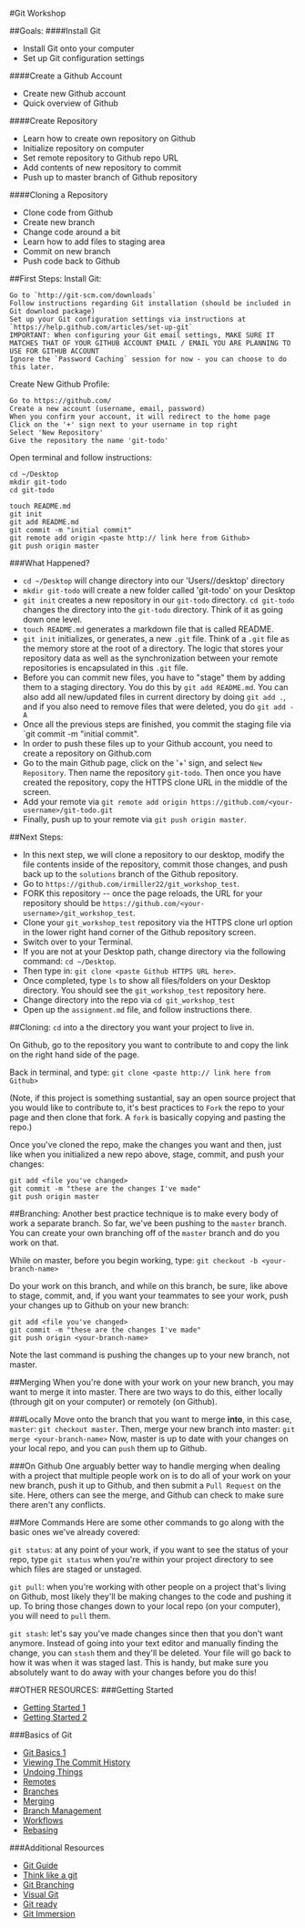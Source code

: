 #Git Workshop

##Goals:
####Install Git
- Install Git onto your computer
- Set up Git configuration settings

####Create a Github Account
- Create new Github account
- Quick overview of Github

####Create Repository
- Learn how to create own repository on Github 
- Initialize repository on computer 
- Set remote repository to Github repo URL 
- Add contents of new repository to commit
- Push up to master branch of Github repository

####Cloning a Repository
- Clone code from Github 
- Create new branch
- Change code around a bit
- Learn how to add files to staging area
- Commit on new branch
- Push code back to Github

##First Steps:
Install Git:

    Go to `http://git-scm.com/downloads`
    Follow instructions regarding Git installation (should be included in Git download package)
    Set up your Git configuration settings via instructions at `https://help.github.com/articles/set-up-git`
    IMPORTANT: When configuring your Git email settings, MAKE SURE IT MATCHES THAT OF YOUR GITHUB ACCOUNT EMAIL / EMAIL YOU ARE PLANNING TO USE FOR GITHUB ACCOUNT
    Ignore the `Password Caching` session for now - you can choose to do this later.

Create New Github Profile:

	Go to https://github.com/
	Create a new account (username, email, password)
	When you confirm your account, it will redirect to the home page
	Click on the '+' sign next to your username in top right
	Select 'New Repository' 
	Give the repository the name 'git-todo'

Open terminal and follow instructions:

    cd ~/Desktop
    mkdir git-todo
    cd git-todo

    touch README.md
    git init
    git add README.md
    git commit -m "initial commit"
    git remote add origin <paste http:// link here from Github>
    git push origin master
    
###What Happened?
- `cd ~/Desktop` will change directory into our 'Users/<username>/desktop' directory
- `mkdir git-todo` will create a new folder called 'git-todo' on your Desktop
- `git init` creates a new repository in our `git-todo` directory. `cd git-todo` changes the directory into the `git-todo` directory. Think of it as going down one level.
- `touch README.md` generates a markdown file that is called README. 
- `git init` initializes, or generates, a new `.git` file. Think of a `.git` file as the memory store at the root of a directory. The logic that stores your repository data as well as the synchronization between your remote repositories is encapsulated in this `.git` file.
- Before you can commit new files, you have to "stage" them by adding them to a staging directory. You do this by `git add README.md`. You can also add all new/updated files in current directory by doing `git add .`, and if you also need to remove files that were deleted, you do `git add -A`
- Once all the previous steps are finished, you commit the staging file via `git commit -m "initial commit".
- In order to push these files up to your Github account, you need to create a repository on Github.com
- Go to the main Github page, click on the '+' sign, and select `New Repository`. Then name the repository `git-todo`. Then once you have created the repository, copy the HTTPS clone URL in the middle of the screen.
- Add your remote via `git remote add origin https://github.com/<your-username>/git-todo.git`
- Finally, push up to your remote via `git push origin master`.

##Next Steps:
- In this next step, we will clone a repository to our desktop, modify the file contents inside of the repository, commit those changes, and push back up to the `solutions` branch of the Github repository.
- Go to `https://github.com/irmiller22/git_workshop_test`.
- FORK this repository -- once the page reloads, the URL for your repository should be `https://github.com/<your-username>/git_workshop_test`.
- Clone your `git_workshop_test` repository via the HTTPS clone url option in the lower right hand corner of the Github repository screen.
- Switch over to your Terminal. 
- If you are not at your Desktop path, change directory via the following command: `cd ~/Desktop`.
- Then type in: `git clone <paste Github HTTPS URL here>`.
- Once completed, type `ls` to show all files/folders on your Desktop directory. You should see the `git_workshop_test` repository here.
- Change directory into the repo via `cd git_workshop_test`
- Open up the `assignment.md` file, and follow instructions there.

##Cloning:
`cd` into a the directory you want your project to live in.

On Github, go to the repository you want to contribute to and copy the link on the right hand side of the page.

Back in terminal, and type: `git clone <paste http:// link here from Github>`

(Note, if this project is something sustantial, say an open source project that you would like to contribute to, it's best practices to `Fork` the repo to your page and then clone that fork. A `fork` is basically copying and pasting the repo.)

Once you've cloned the repo, make the changes you want and then, just like when you initialized a new repo above, stage, commit, and push your changes:

    git add <file you've changed>
    git commit -m "these are the changes I've made"
    git push origin master

##Branching:
Another best practice technique is to make every body of work a separate branch. So far, we've been pushing to the `master` branch. You can create your own branching off of the `master` branch and do you work on that.

While on master, before you begin working, type:
`git checkout -b <your-branch-name>`

Do your work on this branch, and while on this branch, be sure, like above to stage, commit, and, if you want your teammates to see your work, push your changes up to Github on your new branch:

    git add <file you've changed>
    git commit -m "these are the changes I've made"
    git push origin <your-branch-name>

Note the last command is pushing the changes up to your new branch, not master. 

##Merging
When you're done with your work on your new branch, you may want to merge it into master. There are two ways to do this, either locally (through git on your computer) or remotely (on Github).

###Locally
Move onto the branch that you want to merge <strong>into</strong>, in this case, `master`: `git checkout master`.
Then, merge your new branch into master: `git merge <your-branch-name>`
Now, master is up to date with your changes on your local repo, and you can `push` them up to Github.

###On Github
One arguably better way to handle merging when dealing with a project that multiple people work on is to do all of your work on your new branch, push it up to Github, and then submit a `Pull Request` on the site. Here, others can see the merge, and Github can check to make sure there aren't any conflicts.

##More Commands
Here are some other commands to go along with the basic ones we've already covered:

`git status`: at any point of your work, if you want to see the status of your repo, type `git status` when you're within your project directory to see which files are staged or unstaged.

`git pull`: when you're working with other people on a project that's living on Github, most likely they'll be making changes to the code and pushing it up. To bring those changes down to your local repo (on your computer), you will need to `pull` them.

`git stash`: let's say you've made changes since then that you don't want anymore. Instead of going into your text editor and manually finding the change, you can `stash` them and they'll be deleted. Your file will go back to how it was when it was staged last. This is handy, but make sure you absolutely want to do away with your changes before you do this!

##OTHER RESOURCES:
###Getting Started
- [Getting Started 1](http://git-scm.com/book/en/Getting-Started-A-Short-History-of-Git)
- [Getting Started 2](http://git-scm.com/book/en/Getting-Started-About-Version-Control)

###Basics of Git
- [Git Basics 1](http://git-scm.com/book/en/Git-Basics-Recording-Changes-to-the-Repository)
- [Viewing The Commit History](http://git-scm.com/book/en/Git-Basics-Viewing-the-Commit-History)
- [Undoing Things](http://git-scm.com/book/en/Git-Basics-Undoing-Things)
- [Remotes](http://git-scm.com/book/en/Git-Basics-Working-with-Remotes)
- [Branches](http://git-scm.com/book/en/Git-Branching-What-a-Branch-Is)
- [Merging](http://git-scm.com/book/en/Git-Branching-Basic-Branching-and-Merging)
- [Branch Management](http://git-scm.com/book/en/Git-Branching-Branch-Management)
- [Workflows](http://git-scm.com/book/en/Git-Branching-Branching-Workflows)
- [Rebasing](http://git-scm.com/book/en/Git-Branching-Rebasing)

###Additional Resources
- [Git Guide](http://rogerdudler.github.io/git-guide/)
- [Think like a git](http://think-like-a-git.net/)
- [Git Branching](http://pcottle.github.io/learnGitBranching/)
- [Visual Git](http://marklodato.github.io/visual-git-guide/index-en.html)
- [Git ready](http://gitready.com/)
- [Git Immersion](http://gitimmersion/)
